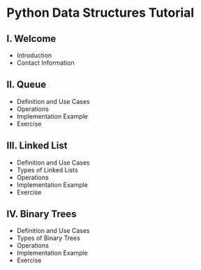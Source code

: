 # Python Data Structures Tutorial
## I. Welcome
* Introduction
* Contact Information
## II. Queue
* Definition and Use Cases
* Operations
* Implementation Example
* Exercise
## III. Linked List
* Definition and Use Cases
* Types of Linked Lists
* Operations
* Implementation Example
* Exercise
## IV. Binary Trees
* Definition and Use Cases
* Types of Binary Trees
* Operations
* Implementation Example
* Exercise
